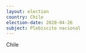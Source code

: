 ```yaml
---
layout: election
country: Chile
election-date: 2020-04-26
subject: Plebiscito nacional
---
```

Chile